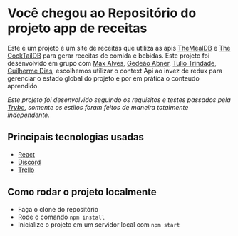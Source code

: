 # Você chegou ao Repositório do projeto app de receitas

Este é um projeto é um site de receitas que utiliza as apis [TheMealDB](https://www.themealdb.com/) e [The CockTailDB](https://www.thecocktaildb.com/api.php) para gerar receitas de comida e bebidas. Este projeto foi desenvolvido em grupo com [Max Alves](https://github.com/MaxAlves0035), [Gedeão Abner](https://github.com/gedeaoabner), [Tulio Trindade](https://github.com/tuliotrindade), [Guilherme Dias](https://github.com/GMODias), escolhemos utilizar o context Api ao invez de redux para gerenciar o estado global do projeto e por em prática o conteudo aprendido.

*Este projeto foi desenvolvido seguindo os requisitos e testes passados pela [Trybe](https://www.betrybe.com/), somente os estilos foram feitos de maneira totalmente independente.*



## Principais tecnologias usadas

* [React](https://pt-br.reactjs.org/)
* [Discord](https://discord.com/)
* [Trello](https://trello.com/pt-BR)

## Como rodar o projeto localmente

* Faça o clone do repositório
* Rode o comando `npm install`
* Inicialize o projeto em um servidor local com `npm start`
